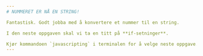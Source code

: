 ```yaml
---
# NUMMERET ER NÅ EN STRING!

Fantastisk. Godt jobba med å konvertere et nummer til en string.

I den neste oppgaven skal vi ta en titt på **if-setninger**.

Kjør kommandoen `javascripting` i terminalen for å velge neste oppgave.
---
```

